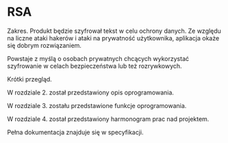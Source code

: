 # RSA



Zakres.
Produkt będzie szyfrował tekst w celu ochrony danych.  Ze względu na liczne ataki hakerów i ataki na prywatność użytkownika, aplikacja okaże się dobrym rozwiązaniem.

Powstaje z myślą o osobach prywatnych chcących wykorzystać szyfrowanie w celach bezpieczeństwa lub też rozrywkowych.

Krótki przegląd.

W rozdziale 2. został przedstawiony opis oprogramowania.

W rozdziale 3. zostału przedstawione funkcje oprogramowania.

W rozdziale 4. został przedstawiony harmonogram prac nad projektem.

Pełna dokumentacja znajduje się w specyfikacji.
